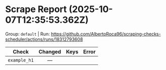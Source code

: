 # Scrape Report (2025-10-07T12:35:53.362Z)

Group: `default`  |  Run: https://github.com/AlbertoRoca96/scraping-checks-scheduler/actions/runs/18312793608

| Check | Changed | Keys | Error |
|---|:---:|:--|:--|
| `example_h1` | — |  |  |
